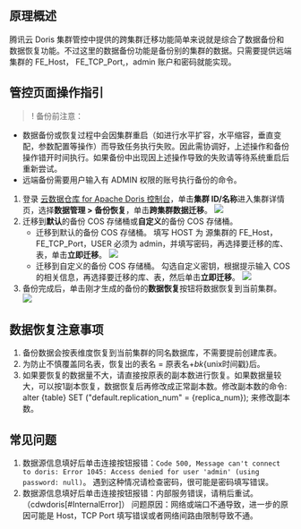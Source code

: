 ## 原理概述
腾讯云 Doris 集群管控中提供的跨集群迁移功能简单来说就是综合了数据备份和数据恢复功能。不过这里的数据备份功能是备份别的集群的数据。只需要提供远端集群的 FE_Host， FE_TCP_Port,，admin 账户和密码就能实现。

## 管控页面操作指引
>! 备份前注意：
- 数据备份或恢复过程中会因集群重启（如进行水平扩容，水平缩容，垂直变配，参数配置等操作）而导致任务执行失败。因此需协调好，上述操作和备份操作错开时间执行。如果备份中出现因上述操作导致的失败请等待系统重启后重新尝试。
- 远端备份需要用户输入有 ADMIN 权限的账号执行备份的命令。

1. 登录 [云数据仓库 for Apache Doris 控制台](https://console.cloud.tencent.com/cdwdoris)，单击**集群 ID/名称**进入集群详情页，选择**数据管理 > 备份恢复**，单击**跨集群数据迁移**。
![](https://qcloudimg.tencent-cloud.cn/raw/f26b5662446385a39a5ae4b38d634faf.png)
2. 迁移到**默认**的备份 COS 存储桶或**自定义**的备份 COS 存储桶。
	- 迁移到默认的备份 COS 存储桶。
填写 HOST 为 源集群的 FE_Host，FE_TCP_Port，USER 必须为 admin，并填写密码，再选择要迁移的库、表，单击**立即迁移**。 
![](https://qcloudimg.tencent-cloud.cn/raw/a58bf2fbbd3daadea3c32f73bdf40f96.png)
	- 迁移到自定义的备份 COS 存储桶。
勾选自定义密钥，根据提示输入 COS 的相关信息，再选择要迁移的库、表，然后单击**立即迁移**。
![](https://qcloudimg.tencent-cloud.cn/raw/e56cf2e767cd115848f78e10c95d40d4.png)
4. 备份完成后，单击刚才生成的备份的**数据恢复**按钮将数据恢复到当前集群。
![](https://qcloudimg.tencent-cloud.cn/raw/50eab5371bcdbca3bf8ce90b582eb2fc.png)

## 数据恢复注意事项
1. 备份数据会按表维度恢复到当前集群的同名数据库，不需要提前创建库表。
2. 为防止不慎覆盖同名表，恢复出的表名 = 原表名+_bk_{unix时间戳}后。
3. 如果要恢复的数据量不大，请直接按原表的副本数进行恢复。如果数据量较大，可以按1副本恢复，数据恢复后再修改成正常副本数。修改副本数的命令: alter {table} SET ("default.replication_num" = {replica_num}); 来修改副本数。

## 常见问题
1. 数据源信息填好后单击连接按钮报错：`Code 500, Message can't connect to doris: Error 1045: Access denied for user 'admin' (using password: null)`。
遇到这种情况请检查密码，很可能是密码填写错误。
2. 数据源信息填好后单击连接按钮报错：内部服务错误，请稍后重试。（cdwdoris[#InternalError]）
问题原因：网络或端口不通导致，进一步的原因可能是 Host，TCP Port 填写错误或者网络间路由限制导致不通。
